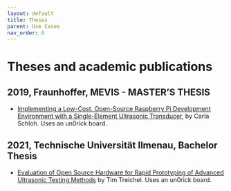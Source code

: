 ```yaml
---
layout: default
title: Theses
parent: Use Cases
nav_order: 6
---
```


# Theses and academic publications

## 2019, Fraunhoffer, MEVIS - MASTER’S THESIS

* [Implementing a Low-Cost, Open-Source Raspberry Pi Development
Environment with a Single-Element Ultrasonic Transducer](https://github.com/kelu124/echomods/raw/master/include/community/Carla/MastersThesis_CS_Dec2019.pdf), by Carla Schloh. Uses an un0rick board.

## 2021, Technische Universität Ilmenau, Bachelor Thesis

* [Evaluation of Open Source Hardware for Rapid Prototyping
of Advanced Ultrasonic Testing Methods](https://github.com/kelu124/echomods/raw/master/include/community/Tim/bachelor_thesis.pdf) by Tim Treichel. Uses an un0rick board.